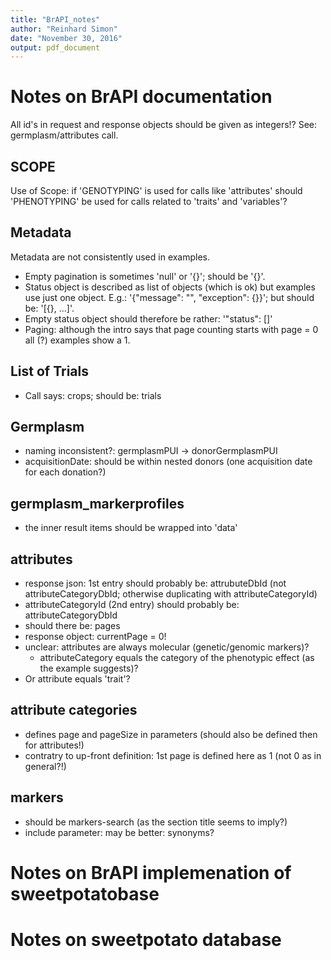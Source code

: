 ```yaml
---
title: "BrAPI_notes"
author: "Reinhard Simon"
date: "November 30, 2016"
output: pdf_document
---
```


# Notes on BrAPI documentation

All id's in request and response objects should be given as integers!? See: germplasm/attributes call.

## SCOPE

Use of Scope: if 'GENOTYPING' is used for calls like 'attributes' should 'PHENOTYPING' be used for calls related to 'traits' and 'variables'?

## Metadata

Metadata are not consistently used in examples.

- Empty pagination is sometimes 'null' or '{}'; should be '{}'.
- Status object is described as list of objects (which is ok) but examples use just one object. E.g.: '{"message": "", "exception": {}}'; but should be: '[{}, ...]'.
- Empty status object should therefore be rather: '"status": []'
- Paging: although the intro says that page counting starts with page = 0 all (?) examples show a 1.

## List of Trials

- Call says: crops; should be: trials

## Germplasm

- naming inconsistent?: germplasmPUI -> donorGermplasmPUI
- acquisitionDate: should be within nested donors (one acquisition date for each donation?)

## germplasm_markerprofiles

- the inner result items should be wrapped into 'data'

## attributes

- response json: 1st entry should probably be: attrubuteDbId (not attributeCategoryDbId; otherwise duplicating with attributeCategoryId)
- attributeCategoryId (2nd entry) should probably be: attributeCategoryDbId
- should there be: pages
- response object: currentPage = 0!
- unclear: attributes are always molecular (genetic/genomic markers)?
  - attributeCategory equals the category of the phenotypic effect (as the example suggests)?
- Or attribute equals 'trait'?

## attribute categories

- defines page and pageSize in parameters (should also be defined then for attributes!)
- contratry to up-front definition: 1st page is defined here as 1 (not 0 as in general?!)

## markers

- should be markers-search (as the section title seems to imply?)
- include parameter: may be better: synonyms?



# Notes on BrAPI implemenation of sweetpotatobase

# Notes on sweetpotato database
